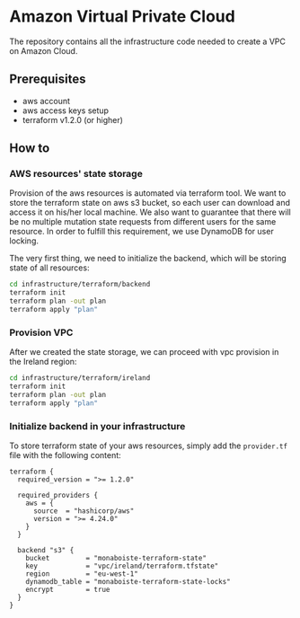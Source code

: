 # Amazon Virtual Private Cloud
The repository contains all the infrastructure code needed to create a VPC on Amazon Cloud.

## Prerequisites
- aws account
- aws access keys setup
- terraform v1.2.0 (or higher)

## How to

### AWS resources' state storage

Provision of the aws resources is automated via terraform tool. We want to store the terraform state on aws s3 bucket,
so each user can download and access it on his/her local machine. We also want to guarantee that there will be no 
multiple mutation state requests from different users for the same resource. In order to fulfill this requirement,
we use DynamoDB for user locking.

The very first thing, we need to initialize the backend, which will be storing state of all resources:

```bash
cd infrastructure/terraform/backend
terraform init
terraform plan -out plan
terraform apply "plan"
```

### Provision VPC

After we created the state storage, we can proceed with vpc provision in the Ireland region:

```bash
cd infrastructure/terraform/ireland
terraform init
terraform plan -out plan
terraform apply "plan"
```

### Initialize backend in your infrastructure
To store terraform state of your aws resources, simply add the ``provider.tf`` file with the following content:

```hcl
terraform {
  required_version = ">= 1.2.0"

  required_providers {
    aws = {
      source  = "hashicorp/aws"
      version = ">= 4.24.0"
    }
  }

  backend "s3" {
    bucket         = "monaboiste-terraform-state"
    key            = "vpc/ireland/terraform.tfstate"
    region         = "eu-west-1"
    dynamodb_table = "monaboiste-terraform-state-locks"
    encrypt        = true
  }
}
```
